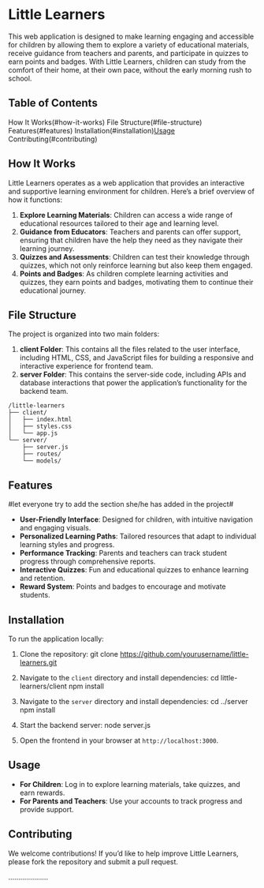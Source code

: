# Little Learners

This web application is designed to make learning engaging and accessible for children by allowing them to explore a variety of educational materials, receive guidance from teachers and parents, and participate in quizzes to earn points and badges. With Little Learners, children can study from the comfort of their home, at their own pace, without the early morning rush to school.

## Table of Contents

How It Works(#how-it-works)
File Structure(#file-structure)
Features(#features)
Installation(#installation)[Usage](#usage)
Contributing(#contributing)

## How It Works

Little Learners operates as a web application that provides an interactive and supportive learning environment for children. Here’s a brief overview of how it functions:

1. **Explore Learning Materials**: Children can access a wide range of educational resources tailored to their age and learning level.
2. **Guidance from Educators**: Teachers and parents can offer support, ensuring that children have the help they need as they navigate their learning journey.
3. **Quizzes and Assessments**: Children can test their knowledge through quizzes, which not only reinforce learning but also keep them engaged.
4. **Points and Badges**: As children complete learning activities and quizzes, they earn points and badges, motivating them to continue their educational journey.

## File Structure

The project is organized into two main folders:

1. **client Folder**: This contains all the files related to the user interface, including HTML, CSS, and JavaScript files for building a responsive and interactive experience for frontend team.
2. **server Folder**: This contains the server-side code, including APIs and database interactions that power the application’s functionality for the backend team.

```
/little-learners
├── client/
│   ├── index.html
│   ├── styles.css
│   └── app.js
└── server/
    ├── server.js
    ├── routes/
    └── models/
```

## Features
#let everyone try to add the section she/he has added in the project#
- **User-Friendly Interface**: Designed for children, with intuitive navigation and engaging visuals.
- **Personalized Learning Paths**: Tailored resources that adapt to individual learning styles and progress.
- **Performance Tracking**: Parents and teachers can track student progress through comprehensive reports.
- **Interactive Quizzes**: Fun and educational quizzes to enhance learning and retention.
- **Reward System**: Points and badges to encourage and motivate students.

## Installation

To run the application locally:

1. Clone the repository:
 git clone https://github.com/yourusername/little-learners.git

2. Navigate to the `client` directory and install dependencies:
   cd little-learners/client
   npm install
  
3. Navigate to the `server` directory and install dependencies:
   cd ../server
   npm install
  
4. Start the backend server:
   node server.js

5. Open the frontend in your browser at `http://localhost:3000`.

## Usage

- **For Children**: Log in to explore learning materials, take quizzes, and earn rewards.
- **For Parents and Teachers**: Use your accounts to track progress and provide support.

## Contributing

We welcome contributions! If you’d like to help improve Little Learners, please fork the repository and submit a pull request.

....................
